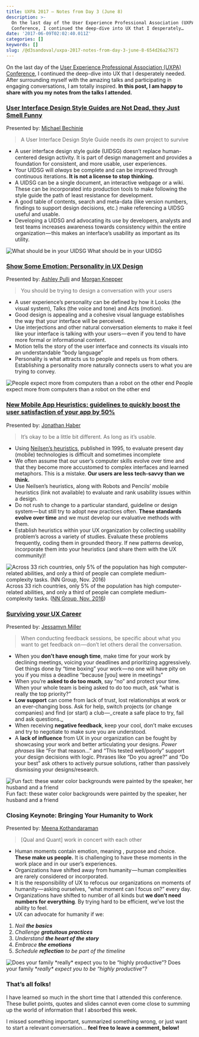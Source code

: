 ```yaml
---
title: UXPA 2017 — Notes from Day 3 (June 8)
description: >-
  On the last day of the User Experience Professional Association (UXPA)
  Conference, I continued the deep-dive into UX that I desperately…
date: '2017-06-09T02:02:40.011Z'
categories: []
keywords: []
slug: /@d3sandoval/uxpa-2017-notes-from-day-3-june-8-654d26a27673
---
```


On the last day of the [User Experience Professional Association (UXPA) Conference](http://uxpa2017.org), I continued the deep-dive into UX that I desperately needed. After surrounding myself with the amazing talks and participating in engaging conversations, I am totally inspired. **In this post, I am happy to share with you my notes from the talks I attended.**

### [User Interface Design Style Guides are Not Dead, they Just Smell Funny](http://www.mycdevents.com/UXPA/sessions/user-interface-design-style-guides-are-not-dead-they-just-smell-funny/)

Presented by: [Michael Bechinie](http://www.mycdevents.com/UXPA/speakers/michael-bechinie/)

> A User Interface Design Style Guide needs _its own_ project to survive

*   A user interface design style guide (UIDSG) doesn’t replace human-centered design activity. It is part of design management and provides a foundation for consistent, and more usable, user experiences.
*   Your UIDSG will _always_ be complete and can be improved through continuous iterations. **It is not a license to stop thinking.**
*   A UIDSG can be a single document, an interactive webpage or a wiki. These can be incorporated into production tools to make following the style guide the path of least resistance for development.
*   A good table of contents, search and meta-data (like version numbers, findings to support design decisions, etc.) make referencing a UIDSG useful and usable.
*   Developing a UIDSG and advocating its use by developers, analysts and test teams increases awareness towards consistency within the entire organization — this makes an interface’s usability as important as its utility.

![What should be in your UIDSG](img\1__XJD__As0IfLFNxTiy__Lvoww.jpeg)
What should be in your UIDSG

### [Show Some Emotion: Personality in UX Design](http://www.mycdevents.com/UXPA/sessions/show-some-emotion-personality-in-ux-design/)

Presented by: [Ashley Pulli](http://www.mycdevents.com/UXPA/speakers/ashley-pulli/) and [Morgan Knepper](http://www.mycdevents.com/UXPA/speakers/morgan-knepper/)

> You should be trying to design a conversation with your users

*   A user experience’s personality can be defined by how it Looks (the visual system), Talks (the voice and tone) and Acts (motion).
*   Good design is appealing and a cohesive visual language establishes the way that your interface will be perceived.
*   Use interjections and other natural conversation elements to make it feel like your interface is talking with your users — even if you tend to have more formal or informational content.
*   Motion tells the story of the user interface and connects its visuals into an understandable “body language”
*   Personality is what attracts us to people and repels us from others. Establishing a personality more naturally connects users to what you are trying to convey.

![People expect more from computers than a robot on the other end](img\1__NQVyKv7D90yGv2XRTBmujg.jpeg)
People expect more from computers than a robot on the other end

### [New Mobile App Heuristics: guidelines to quickly boost the user satisfaction of your app by 50%](http://www.mycdevents.com/UXPA/sessions/new-mobile-app-heuristics-guidelines-to-quickly-boost-the-user-satisfaction-of-your-app-by-50/)

Presented by: [Jonathan Haber](http://www.mycdevents.com/UXPA/speakers/jonathan-haber/)

> It’s okay to be a little bit different. As long as it’s usable.

*   Using [Neilsen’s heuristics](https://www.nngroup.com/articles/ten-usability-heuristics/), published in 1995, to evaluate present day (mobile) technologies is difficult and sometimes incomplete
*   We often assume that our user’s computer skills evolve over time and that they become more accustomed to complex interfaces and learned metaphors. This is a mistake. **Our users are less tech-savvy than we think.**
*   Use Neilsen’s heuristics, along with Robots and Pencils’ mobile heuristics (link not available) to evaluate and rank usability issues within a design.
*   Do not rush to change to a particular standard, guideline or design system — but still try to adopt new practices often. **These standards evolve over time** and we must develop our evaluative methods with them.
*   Establish heuristics within your UX organization by collecting usability problem’s across a variety of studies. Evaluate these problems frequently, coding them in grounded theory. If new patterns develop, incorporate them into your heuristics (and share them with the UX community)!

![Across 33 rich countries, only 5% of the population has high computer-related abilities, and only a third of people can complete medium-complexity tasks. ([NN Group, Nov. 2016](https://www.nngroup.com/articles/computer-skill-levels/))](img\1__ycMGFDig1gJpirCQmLXMIQ.jpeg)
Across 33 rich countries, only 5% of the population has high computer-related abilities, and only a third of people can complete medium-complexity tasks. ([NN Group, Nov. 2016](https://www.nngroup.com/articles/computer-skill-levels/))

### [Surviving your UX Career](http://www.mycdevents.com/UXPA/sessions/surviving-your-ux-career/)

Presented by: [Jessamyn Miller](http://www.mycdevents.com/UXPA/speakers/jessamyn-miller/)

> When conducting feedback sessions, be specific about what you want to get feedback on — don’t let others derail the conversation.

*   When you **don’t have enough time**, make time for your work by declining meetings, voicing your deadlines and prioritizing aggressively. Get things done by “time boxing” your work — no one will have pity on you if you miss a deadline “because \[you\] were in meetings”
*   When you’re **asked to do too much**, say “no” and protect your time. When your whole team is being asked to do too much, ask “what is really the top priority?”
*   **Low support** can come from lack of trust, lost relationships at work or an ever-changing boss. Ask for help, switch projects (or change companies) and find (or start) a club —_ create a safe place to try, fail and ask questions._
*   When receiving **negative feedback**, keep your cool, don’t make excuses and try to negotiate to make sure you are understood.
*   A **lack of influence** from UX in your organization can be fought by showcasing your work and better articulating your designs. _Power phrases_ like “For that reason…” and “This tested well/poorly” support your design decisions with logic. Phrases like “Do you agree?” and “Do your best” ask others to actively pursue solutions, rather than passively dismissing your designs/research.

![Fun fact: these water color backgrounds were painted by the speaker, her husband and a friend](img\1__Ppys32KIgEXZOQu2q0OK3w.jpeg)
Fun fact: these water color backgrounds were painted by the speaker, her husband and a friend

### Closing Keynote: Bringing Your Humanity to Work

Presented by: [Meena Kothandaraman](http://www.mycdevents.com/UXPA/speakers/meena-kothandaraman/)

> \[Qual and Quant\] work in concert with each other

*   Human moments contain emotion, meaning , purpose and choice. **These make us people.** It is challenging to have these moments in the work place and in our user’s experiences.
*   Organizations have shifted away from humanity — human complexities are rarely considered or incorporated.
*   It is the responsibility of UX to refocus our organizations on moments of humanity — asking ourselves, “what moment can I focus on?” every day.
*   Organizations have shifted to number of all kinds but **we don’t need numbers for everything**. By trying hard to be efficient, we’ve lost the ability to feel.
*   UX can advocate for humanity if we:

1.  _Nail_ **_the basics_**
2.  _Challenge_ **_gratuitous practices_**
3.  _Understand_ **_the heart of the story_**
4.  _Embrace_ **_the emotions_**
5.  _Schedule_ **_reflection_** _to be part of the timeline_

![Does your family \*_really\* expect you to be “highly productive”?_](img\1__4nK4ew5yanxBXZ5dJHkPnQ.jpeg)
Does your family \*_really\* expect you to be “highly productive”?_

### That’s all folks!

I have learned so much in the short time that I attended this conference. These bullet points, quotes and slides cannot even come close to summing up the world of information that I absorbed this week.

I missed something important, summarized something wrong, or just want to start a relevant conversation… **feel free to leave a comment, below!**